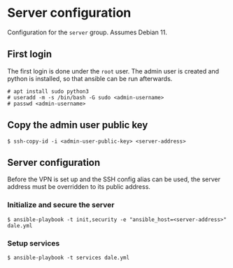 # Server configuration

Configuration for the `server` group. Assumes Debian 11.


## First login

The first login is done under the `root` user. The admin user is created and
python is installed, so that ansible can be run afterwards.
```
# apt install sudo python3
# useradd -m -s /bin/bash -G sudo <admin-username>
# passwd <admin-username>
```


## Copy the admin user public key

```
$ ssh-copy-id -i <admin-user-public-key> <server-address>
```


## Server configuration

Before the VPN is set up and the SSH config alias can be used, the server
address must be overridden to its public address.


### Initialize and secure the server

```
$ ansible-playbook -t init,security -e "ansible_host=<server-address>" dale.yml
```


### Setup services

```
$ ansible-playbook -t services dale.yml
```

